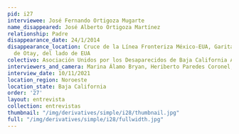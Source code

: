 ```yaml
---
pid: i27
interviewee: José Fernando Ortigoza Mugarte
name_disappeared: José Alberto Ortigoza Martínez
relationship: Padre
disappearance_date: 24/1/2014
disappearance_location: Cruce de la Línea Fronteriza México-EUA, Garita de la Mesa
  de Otay, del lado de EUA
colectivo: Asociación Unidos por los Desaparecidos de Baja California A.C.
interviewers_and_camera: Marina Álamo Bryan, Heriberto Paredes Coronel, Rodrigo Caballero
interview_date: 10/11/2021
location_region: Noroeste
location_state: Baja California
order: '27'
layout: entrevista
collection: entrevistas
thumbnail: "/img/derivatives/simple/i28/thumbnail.jpg"
full: "/img/derivatives/simple/i28/fullwidth.jpg"
---
```

